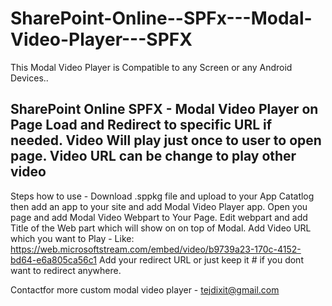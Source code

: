 # SharePoint-Online--SPFx---Modal-Video-Player---SPFX
This Modal Video Player is Compatible to any Screen or any Android Devices..

SharePoint Online SPFX - Modal Video Player on Page Load and Redirect to specific URL if needed. 
Video Will play just once to user to open page. Video URL can be change to play other video
----------------------------------------------------------------------------------------------
Steps how to use -
Download .sppkg file and upload to your App Catatlog then add an app to your site and add Modal Video Player app.
Open you page and add Modal Video Webpart to Your Page.
Edit webpart and add Title of the Web part which will show on on top of Modal.
Add Video URL which you want to Play - Like: https://web.microsoftstream.com/embed/video/b9739a23-170c-4152-bd64-e6a805ca56c1
Add your redirect URL or just keep it # if you dont want to redirect anywhere.



Contactfor more custom modal video player - tejdixit@gmail.com

